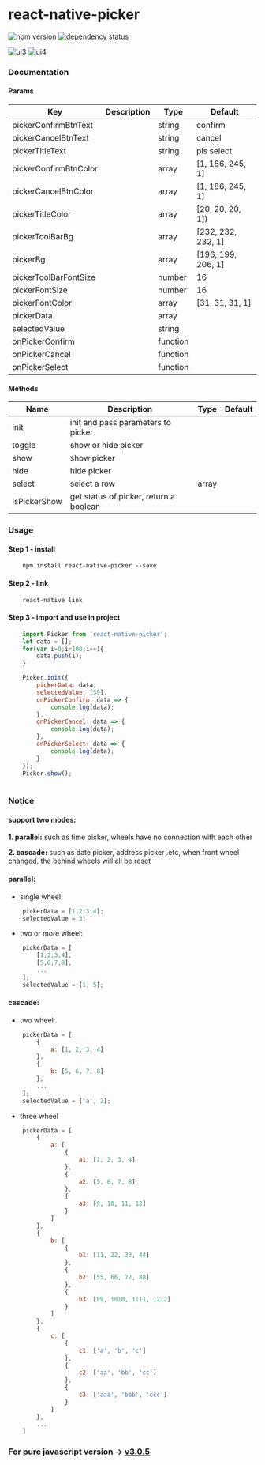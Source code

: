 # react-native-picker

[![npm version](https://img.shields.io/npm/v/react-native-picker.svg?style=flat-square)](https://www.npmjs.com/package/react-native-picker) <a href="https://david-dm.org/beefe/react-native-picker"><img src="https://david-dm.org/beefe/react-native-picker.svg?style=flat-square" alt="dependency status"></a>   

![ui3](./doc/ui3.jpg)
![ui4](./doc/ui4.jpg)

### Documentation

#### Params

|Key | Description | Type | Default|
| --- | ----------- | ---- | ------ |
|pickerConfirmBtnText  |            |string  |confirm            |
|pickerCancelBtnText   |            |string  |cancel             |
|pickerTitleText       |            |string  |pls select         |
|pickerConfirmBtnColor |            |array   |[1, 186, 245, 1]   |
|pickerCancelBtnColor  |            |array   |[1, 186, 245, 1]   |
|pickerTitleColor      |            |array   |[20, 20, 20, 1])   |
|pickerToolBarBg       |            |array   |[232, 232, 232, 1] |
|pickerBg              |            |array   |[196, 199, 206, 1] |
|pickerToolBarFontSize |            |number  |16                 |
|pickerFontSize        |            |number  |16                 |
|pickerFontColor       |            |array   |[31, 31, 31, 1]    |
|pickerData            |            |array   |                   |
|selectedValue         |            |string  |                   |
|onPickerConfirm       |            |function|                   |
|onPickerCancel        |            |function|                   |
|onPickerSelect        |            |function|                   |

#### Methods

|Name | Description | Type | Default|
| --- | ----------- | ---- | ------ |
|init         |init and pass parameters to picker      |     |   |
|toggle       |show or hide picker                     |     |   |
|show         |show picker                             |     |   |
|hide         |hide picker                             |     |   |
|select       |select a row                            |array|   |
|isPickerShow |get status of picker, return a boolean  |     |   |


### Usage

#### Step 1 - install

```
	npm install react-native-picker --save
```

#### Step 2 - link

```
	react-native link
```

#### Step 3 - import and use in project

```javascript
    import Picker from 'react-native-picker';
    let data = [];
    for(var i=0;i<100;i++){
        data.push(i);
    }

    Picker.init({
        pickerData: data,
        selectedValue: [59],
        onPickerConfirm: data => {
            console.log(data);
        },
        onPickerCancel: data => {
            console.log(data);
        },
        onPickerSelect: data => {
            console.log(data);
        }
    });
    Picker.show();
	
```

### Notice

#### support two modes:

<b>1. parallel:</b> such as time picker, wheels have no connection with each other

<b>2. cascade:</b> such as date picker, address picker .etc, when front wheel changed, the behind wheels will all be reset

#### parallel:

- single wheel:

```javascript
	pickerData = [1,2,3,4];
	selectedValue = 3;
```

- two or more wheel:

```javascript
	pickerData = [
		[1,2,3,4],
		[5,6,7,8],
		...
	];
	selectedValue = [1, 5];
```

#### cascade:

- two wheel

```javascript
    pickerData = [
        {
            a: [1, 2, 3, 4]
        },
        {
            b: [5, 6, 7, 8]
        },
        ...
    ];
    selectedValue = ['a', 2];
```

- three wheel

```javascript
    pickerData = [
        {
            a: [
                {
                    a1: [1, 2, 3, 4]
                },
                {
                    a2: [5, 6, 7, 8]
                },
                {
                    a3: [9, 10, 11, 12]
                }
            ]
        },
        {
            b: [
                {
                    b1: [11, 22, 33, 44]
                },
                {
                    b2: [55, 66, 77, 88]
                },
                {
                    b3: [99, 1010, 1111, 1212]
                }
            ]
        },
        {
            c: [
                {
                    c1: ['a', 'b', 'c']
                },
                {
                    c2: ['aa', 'bb', 'cc']
                },
                {
                    c3: ['aaa', 'bbb', 'ccc']
                }
            ]
        },
        ...
    ]
```

### For pure javascript version -> [v3.0.5](https://github.com/beefe/react-native-picker/tree/pure-javascript-version)
